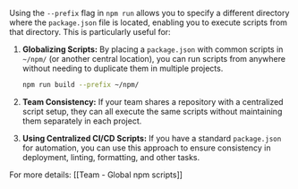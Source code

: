 
Using the `--prefix` flag in `npm run` allows you to specify a different directory where the `package.json` file is located, enabling you to execute scripts from that directory. This is particularly useful for:

1. **Globalizing Scripts:** By placing a `package.json` with common scripts in `~/npm/` (or another central location), you can run scripts from anywhere without needing to duplicate them in multiple projects.
    
    ```sh
    npm run build --prefix ~/npm/
    ```
    
2. **Team Consistency:** If your team shares a repository with a centralized script setup, they can all execute the same scripts without maintaining them separately in each project.
    
3. **Using Centralized CI/CD Scripts:** If you have a standard `package.json` for automation, you can use this approach to ensure consistency in deployment, linting, formatting, and other tasks.


For more details: [[Team - Global npm scripts]]

